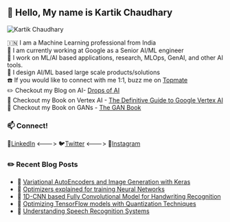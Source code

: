## :wave: Hello, My name is Kartik Chaudhary

<p align="left"> <img src="https://komarev.com/ghpvc/?username=kartikgill" alt="Kartik Chaudhary" /> </p>

:india: I am a Machine Learning professional from India
<br />
🔷 I am currently working at Google as a Senior AI/ML engineer
<br />
🔭 I work on ML/AI based applications, research, MLOps, GenAI, and other AI tools.
<br />
🐳 I design AI/ML based large scale products/solutions
<br />
☎️ If you would like to connect with me 1:1, buzz me on [Topmate](https://topmate.io/kartik_chaudhary)
<br />
✏️ Checkout my Blog on AI- [Drops of AI](http://dropsofai.com/)
<br />
📕 Checkout my Book on Vertex AI - [The Definitive Guide to Google Vertex AI](https://www.amazon.com/Definitive-Guide-Google-Vertex-Implement/dp/1801815267)
<br />
📕 Checkout my Book on GANs - [The GAN Book](https://www.amazon.com/GAN-Book-Generative-Adversarial-TensorFlow2-ebook/dp/B0CR8C725C)
<br />

### 📫 Connect!
🤝[LinkedIn](https://in.linkedin.com/in/kartik-chaudhary-357b9295) <---> 🐦[Twitter](https://twitter.com/kartikgill96) <---> 📸[Instagram](https://www.instagram.com/_k_arti_k_/)

### ✏️ Recent Blog Posts
- 🔷 [Variational AutoEncoders and Image Generation with Keras](https://dropsofai.com/variational-autoencoders-and-image-generation-with-keras/)
- 📕 [Optimizers explained for training Neural Networks](https://dropsofai.com/optimizers-explained-for-training-neural-networks/)
- 🔷 [1D-CNN based Fully Convolutional Model for Handwriting Recognition](https://dropsofai.com/1d-cnn-based-fully-convolutional-model-for-handwriting-recognition/)
- 📕 [Optimizing TensorFlow models with Quantization Techniques](https://dropsofai.com/optimizing-tensorflow-models-with-quantization-techniques/)                  
- 🔷 [Understanding Speech Recognition Systems](https://dropsofai.com/understanding-audio-data-fourier-transform-fft-and-spectrogram-features-for-a-speech-recognition-system/)
<!--

[![LinkedIn](https://img.shields.io/badge/LinkedIn-Kartik%20Chaudhary-blue?style=for-the-badge&logo=linkedin)](https://in.linkedin.com/in/kartik-chaudhary-357b9295)
[![Medium](https://img.shields.io/badge/Drops%20of%20AI-Kartik%20Chaudhary-yellow?style=for-the-badge&logo=medium)](http://dropsofai.com/)
[![Twitter](https://img.shields.io/badge/Twitter-Kartik%20Chaudhary-green?style=for-the-badge&logo=Twitter)](https://twitter.com/kartikgill96?lang=en)
<br />
<br />

<br/>

<details>
  <summary>:zap: Github Stats</summary>

  <img align="left" alt="Kartik's Github Stats" src="https://github-readme-stats.codestackr.vercel.app/api?username=kartikgill&show_icons=true&hide_border=true" />

</details>


<details>
  <summary>:zap: Most Used Languages</summary>
  
[![Top Langs](https://github-readme-stats.vercel.app/api/top-langs/?username=kartikgill&hide=C++,C)](https://github.com/Shaashwat05/github-readme-stats)

</details>
<br/>


<!--
Here are some ideas to get you started:

- 🔭 I’m currently working on ...
- 🌱 I’m currently learning ...
- 👯 I’m looking to collaborate on ...
- 🤔 I’m looking for help with ...
- 💬 Ask me about ...
- 📫 How to reach me: ...
- 😄 Pronouns: ...
- ⚡ Fun fact: ...

-->
